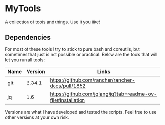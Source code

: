 # MyTools

A collection of tools and things. Use if you like!

## Dependencies

For most of these tools I try to stick to pure bash and coreutils, but sometimes that just is not possible or practical. Below are the tools that will let you run all tools:

| Name | Version | Links |
| ---- | ------- | ----- |
| git  | 2.34.1  | https://github.com/rancher/rancher-docs/pull/1852 |
| jq   | 1.6     | https://github.com/jqlang/jq?tab=readme-ov-file#installation |

Versions are what I have developed and tested the scripts. Feel free to use other versions at your own risk.